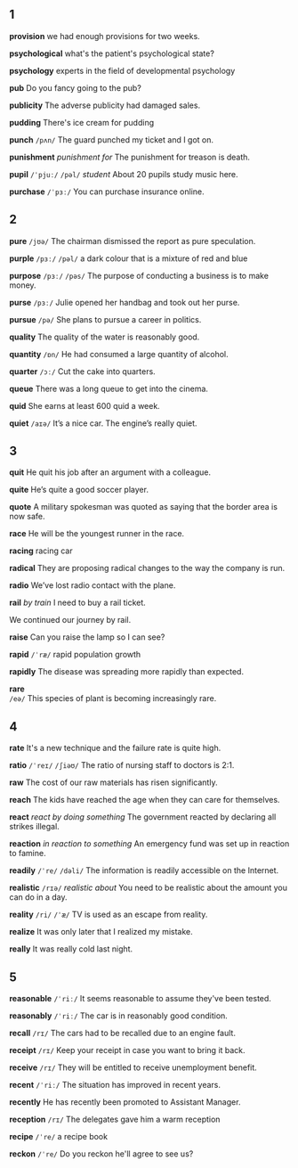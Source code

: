## 1
**provision** 
we had enough provisions for two weeks.

**psychological** 
what's the patient's psychological state?

**psychology** 
experts in the field of developmental psychology

**pub** 
Do you fancy going to the pub?

**publicity** 
The adverse publicity had damaged sales.

**pudding** 
There's ice cream for pudding

**punch** 
`/pʌn/`
The guard punched my ticket and I got on.

**punishment** 
*punishment for*
The punishment for treason is death.

**pupil** 
`/ˈpjuː/` `/pəl/`
*student*
About 20 pupils study music here.

**purchase** 
`/ˈpɜː/`
You can purchase insurance online.

## 2
**pure** 
`/jʊə/`
The chairman dismissed the report as pure speculation.

**purple** 
`/pɜː/` `/pəl/`
a dark colour that is a mixture of red and blue

**purpose** 
`/pɜː/` `/pəs/`
The purpose of conducting a business is to make money.

**purse** 
`/pɜː/`
Julie opened her handbag and took out her purse.

**pursue** 
`/pə/`
She plans to pursue a career in politics.

**quality** 
The quality of the water is reasonably good.

**quantity** 
`/ɒn/`
He had consumed a large quantity of alcohol.

**quarter** 
`/ɔː/`
Cut the cake into quarters.

**queue** 
There was a long queue to get into the cinema.

**quid** 
She earns at least 600 quid a week.

**quiet** 
`/aɪə/`
It’s a nice car. The engine’s really quiet.

## 3
**quit** 
He quit his job after an argument with a colleague.

**quite** 
He’s quite a good soccer player.

**quote** 
A military spokesman was quoted as saying that the border area is now safe.

**race**
He will be the youngest runner in the race.

**racing** 
racing car

**radical** 
They are proposing radical changes to the way the company is run.

**radio**
We’ve lost radio contact with the plane.

**rail** 
*by train*
I need to buy a rail ticket.

We continued our journey by rail.

**raise** 
Can you raise the lamp so I can see?

**rapid** 
`/ˈræ/`
rapid population growth

**rapidly** 
The disease was spreading more rapidly than expected.

**rare**  
`/eə/`
This species of plant is becoming increasingly rare.

## 4
**rate** 
It's a new technique and the failure rate is quite high.

**ratio** 
`/ˈreɪ/` `/ʃiəʊ/`
The ratio of nursing staff to doctors is 2:1.

**raw** 
The cost of our raw materials has risen significantly.

**reach** 
The kids have reached the age when they can care for themselves.

**react** 
*react by doing something*
The government reacted by declaring all strikes illegal.

**reaction** 
*in reaction to something*
An emergency fund was set up in reaction to famine.

**readily** 
`/ˈre/` `/dəli/`
The information is readily accessible on the Internet.

**realistic** 
`/rɪə/`
*realistic about*
You need to be realistic about the amount you can do in a day.

**reality** 
`/ri/` `/ˈæ/`
TV is used as an escape from reality.

**realize** 
It was only later that I realized my mistake.

**really** 
It was really cold last night.

## 5
**reasonable** 
`/ˈriː/`
It seems reasonable to assume they've been tested.

**reasonably** 
`/ˈriː/`
The car is in reasonably good condition.

**recall** 
`/rɪ/`
The cars had to be recalled due to an engine fault.

**receipt** 
`/rɪ/`
Keep your receipt in case you want to bring it back.

**receive** 
`/rɪ/`
They will be entitled to receive unemployment benefit.

**recent** 
`/ˈriː/`
The situation has improved in recent years.

**recently** 
He has recently been promoted to Assistant Manager.

**reception** 
`/rɪ/`
The delegates gave him a warm reception

**recipe** 
`/ˈre/`
a recipe book

**reckon**
`/ˈre/`
Do you reckon he'll agree to see us?